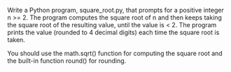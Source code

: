 Write a Python program, square_root.py, that prompts for a positive integer n >= 2.  The program computes the square root of n and then keeps taking the square root of the resulting value, until the value is < 2.  The program prints the value (rounded to 4 decimal digits) each time the square root is taken. 

You should use the math.sqrt() function for computing the square root and the built-in function round() for rounding.